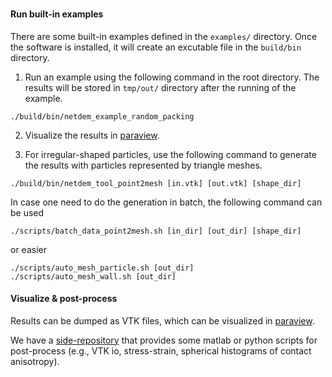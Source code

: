 ### 

#### Run built-in examples

There are some built-in examples defined in the ``examples/`` directory. Once the software is installed, it will create an excutable file in the ``build/bin`` directory. 

1. Run an example using the following command in the root directory. The results will be stored in ``tmp/out/`` directory after the running of the example.

```
./build/bin/netdem_example_random_packing
```

2. Visualize the results in [paraview](https://www.paraview.org).

3. For irregular-shaped particles, use the following command to generate the results with particles represented by triangle meshes.

```
./build/bin/netdem_tool_point2mesh [in.vtk] [out.vtk] [shape_dir]
```

In case one need to do the generation in batch, the following command can be used

```
./scripts/batch_data_point2mesh.sh [in_dir] [out_dir] [shape_dir]
```

or easier
        
```
./scripts/auto_mesh_particle.sh [out_dir]
./scripts/auto_mesh_wall.sh [out_dir]
```

#### Visualize & post-process

Results can be dumped as VTK files, which can be visualized in [paraview](https://www.paraview.org/).

We have a [side-repository](https://github.com/net-dem/dem_postprocess_scripts) that provides some matlab or python scripts for post-process (e.g., VTK io, stress-strain, spherical histograms of contact anisotropy).